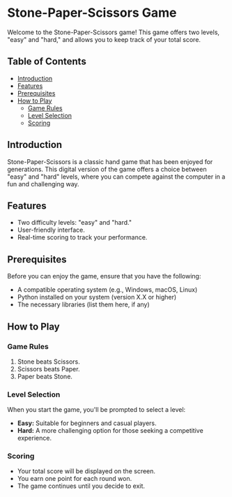 # Stone-Paper-Scissors Game

Welcome to the Stone-Paper-Scissors game! This game offers two levels, "easy" and "hard," and allows you to keep track of your total score.

## Table of Contents
- [Introduction](#introduction)
- [Features](#features)
- [Prerequisites](#prerequisites)
- [How to Play](#how-to-play)
  - [Game Rules](#game-rules)
  - [Level Selection](#level-selection)
  - [Scoring](#scoring)

## Introduction

Stone-Paper-Scissors is a classic hand game that has been enjoyed for generations. This digital version of the game offers a choice between "easy" and "hard" levels, where you can compete against the computer in a fun and challenging way.

## Features

- Two difficulty levels: "easy" and "hard."
- User-friendly interface.
- Real-time scoring to track your performance.

## Prerequisites

Before you can enjoy the game, ensure that you have the following:

- A compatible operating system (e.g., Windows, macOS, Linux)
- Python installed on your system (version X.X or higher)
- The necessary libraries (list them here, if any)

## How to Play

### Game Rules

1. Stone beats Scissors.
2. Scissors beats Paper.
3. Paper beats Stone.

### Level Selection

When you start the game, you'll be prompted to select a level:

- **Easy:** Suitable for beginners and casual players.
- **Hard:** A more challenging option for those seeking a competitive experience.

### Scoring

- Your total score will be displayed on the screen.
- You earn one point for each round won.
- The game continues until you decide to exit.


